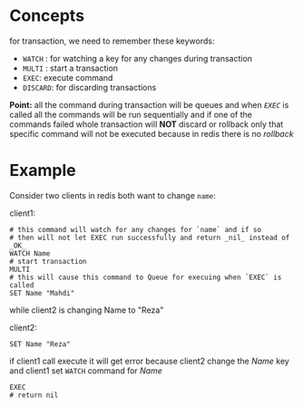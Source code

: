 # Concepts
for transaction, we need to remember these keywords:
 * `WATCH` : for watching a key for any changes during transaction
 * `MULTI` : start a transaction
 * `EXEC`: execute command
 * `DISCARD`: for discarding transactions

**Point:** all the command during transaction will be queues and when _`EXEC`_ 
is called all the commands will be run sequentially and if one of the commands failed
whole transaction will **NOT** discard or rollback only that specific command 
will not be executed because in redis there is no _rollback_

# Example
Consider two clients in redis both want to change `name`:

client1:
```redis
# this command will watch for any changes for `name` and if so
# then will not let EXEC run successfully and return _nil_ instead of _OK_
WATCH Name
# start transaction
MULTI
# this will cause this command to Queue for execuing when `EXEC` is called
SET Name "Mahdi"
``` 
while client2 is changing Name to "Reza"

client2:
```redis
SET Name "Reza"
```

if client1 call execute it will get error because client2 change the
_Name_ key and client1 set `WATCH` command for _Name_

```redis
EXEC
# return nil
```